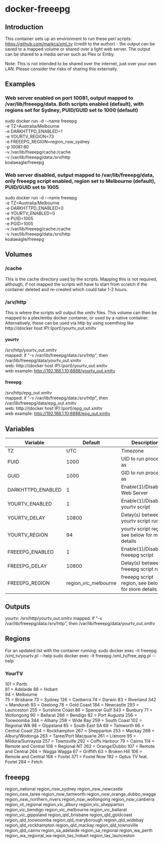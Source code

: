 # docker-freeepg
## Introduction

This container sets up an environment to run these perl scripts: https://github.com/markcs/xml_tv (credit to the author) - the output can be saved to a mapped volume or shared over a light web server. The output can be shared to a media server such as Plex or Emby.

Note: This is not intended to be shared over the internet, just over your own LAN. Please consider the risks of sharing this externally.

## Examples
### Web server enabled on port 10081, output mapped to /var/lib/freeepg/data. Both scripts enabled (default), with regions set for Sydney, PUID/GUID set to 1000 (default)

sudo docker run -d --name freeepg \
        -e TZ=Australia/Melbourne \
        -e DARKHTTPD_ENABLED=1 \
        -e YOURTV_REGION=73 \
        -e FREEEPG_REGION=region_nsw_sydney \
        -p 10081:80 \
        -v /var/lib/freeepg/cache:/cache \
        -v /var/lib/freeepg/data:/srv/http \
        koalaeagle/freeepg
        
### Web server disabled, output mapped to /var/lib/freeepg/data, only freeepg script enabled, region set to Melbourne (default), PUID/GUID set to 1005

sudo docker run -d --name freeepg \
        -e TZ=Australia/Melbourne \
        -e DARKHTTPD_ENABLED=0 \
        -e YOURTV_ENABLED=0 \
        -e PUID=1005 \
        -e PGID=1005 \
        -v /var/lib/freeepg/cache:/cache \
        -v /var/lib/freeepg/data:/srv/http \
        koalaeagle/freeepg

## Volumes
### /cache
This is the cache directory used by the scripts. Mapping this is not required, although, if not mapped the scripts will have to start from scratch if the container deleted and re-created which could take 1-2 hours.
### /srv/http
This is where the scripts will output the xmltv files. This volume can then be mapped to a plex/emby docker container, or used by a native container. Alternatively, these can be used via http by using soemthing like http://(docker host IP):(port)/yourtv_out.xmltv
#### yourtv
/srv/http/yourtv_out.xmltv \
mapped: if "-v /var/lib/freeepg/data:/srv/http", then /var/lib/freeepg/data/yourtv_out.xmltv \
web: http://(docker host IP):(port)/yourtv_out.xmltv \
web example: http://192.168.1.10:8888/yourtv_out.xmltv
#### freeepg
/srv/http/epg_out.xmltv \
mapped: if "-v /var/lib/freeepg/data:/srv/http", then /var/lib/freeepg/data/epg_out.xmltv \
web: http://(docker host IP):(port)/epg_out.xmltv \
web example: http://192.168.1.10:8888/epg_out.xmltv


## Variables


|Variable         |Default|Description                 |
|-----------------|----|-------------------------------|
|TZ               |UTC | Timezone |
|PUID             |1000|UID to run process as  |
|GUID             |1000|GID to run process as  |
|DARKHTTPD_ENABLED|1|Enable(1)/Disable(2) Web Server   |
|YOURTV_ENABLED   |1|Enable(1)/Disable(2) yourtv script              |
|YOURTV_DELAY     |10800| Delay(s) between yourtv script runs|
|YOURTV_REGION    |94| yourtv script region, see below for more details|
|FREEEPG_ENABLED   |1|Enable(1)/Disable(2) freeepg script              |
|FREEEPG_DELAY     |10800| Delay(s) between freeepg script runs|
|FREEEPG_REGION    |region_vic_melbourne| freeepg script region, see below for more details|


## Outputs

yourtv: /srv/http/yourtv_out.xmltv
mapped: if "-v /var/lib/freeepg/data:/srv/http", then /var/lib/freeepg/data/yourtv_out.xmltv

## Regions
For an updated list with the container running:
sudo docker exec -it freeepg /xml_tv/yourtv.pl --help
sudo docker exec -it freeepg /xml_tv/free_epg.pl --help


### YourTV
101     =       Perth                                                          
81      =       Adelaide
88      =       Hobart    
94      =       Melbourne                                                      
75      =       Brisbane
73      =       Sydney
126     =       Canberra
74      =       Darwin
83      =       Riverland
342     =       Mandurah
93      =       Geelong
78      =       Gold Coast
184     =       Newcastle
293     =       Launceston
255     =       Sunshine Coast
86      =       Spencer Gulf
343     =       Bunbury
71      =       Wollongong
90      =       Ballarat
266     =       Bendigo
82      =       Port Augusta
256     =       Toowoomba
344     =       Albany
258     =       Wide Bay
259     =       South Coast
102     =       Regional WA
98      =       Gippsland
85      =       South East SA
69      =       Tamworth
66      =       Central Coast
254     =       Rockhampton
267     =       Shepparton
253     =       Mackay
268     =       Albury/Wodonga
263     =       Taree/Port Macquarie
261     =       Lismore
95      =       Mildura/Sunraysia
257     =       Townsville
292     =       Coffs Harbour
79      =       Cairns
114     =       Remote and Central
108     =       Regional NT
262     =       Orange/Dubbo
107     =       Remote and Central
264     =       Wagga Wagga
67      =       Griffith
63      =       Broken Hill
106     =       Remote and Central
168     =       Foxtel
371     =       Foxtel Now
192     =       Optus TV feat. Foxtel
284     =       Fetch

## freeepg
region_national
region_nsw_sydney
region_nsw_newcastle
region_nsw_taree
region_nsw_tamworth
region_nsw_orange_dubbo_wagga
region_nsw_northern_rivers
region_nsw_wollongong
region_nsw_canberra
region_nt_regional
region_vic_albury
region_vic_shepparton
region_vic_bendigo
region_vic_melbourne
region_vic_ballarat
region_vic_gippsland
region_qld_brisbane
region_qld_goldcoast
region_qld_toowoomba
region_qld_maryborough
region_qld_widebay
region_qld_rockhampton
region_qld_mackay
region_qld_townsville
region_qld_cairns
region_sa_adelaide
region_sa_regional
region_wa_perth
region_wa_regional_wa
region_tas_hobart
region_tas_launceston
